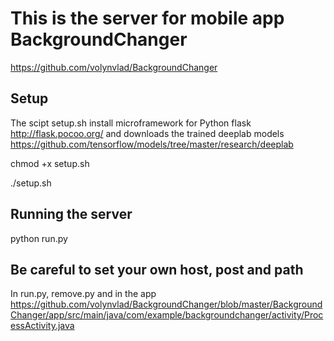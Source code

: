 # This is the server for mobile app BackgroundChanger
https://github.com/volynvlad/BackgroundChanger
## Setup
The scipt setup.sh install microframework for Python flask 
http://flask.pocoo.org/
and downloads the trained deeplab models
https://github.com/tensorflow/models/tree/master/research/deeplab

chmod +x setup.sh

./setup.sh

## Running the server
python run.py
## Be careful to set your own host, post and path
In run.py, remove.py and in the app https://github.com/volynvlad/BackgroundChanger/blob/master/BackgroundChanger/app/src/main/java/com/example/backgroundchanger/activity/ProcessActivity.java
